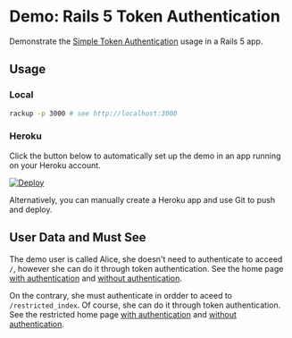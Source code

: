Demo: Rails 5 Token Authentication
==================================

Demonstrate the [Simple Token Authentication][see] usage in a Rails 5 app.

  [see]: https://github.com/gonzalo-bulnes/simple_token_authentication

Usage
-----

### Local

```bash
rackup -p 3000 # see http://localhost:3000
```

### Heroku

Click the button below to automatically set up the demo in an app running on your Heroku account.

[![Deploy](https://www.herokucdn.com/deploy/button.svg)](https://heroku.com/deploy)

Alternatively, you can manually create a Heroku app and use Git to push and deploy.

User Data and Must See
----------------------

The demo user is called Alice, she doesn't need to authenticate to acceed `/`, however she can do it through token authentication. See the home page [with authentication][optionnal_with] and [without authentication][optionnal_without].

On the contrary, she must authenticate in ordder to aceed to `/restricted_index`. Of course, she can do it through token authentication. See the restricted home page [with authentication][required_with] and [without authentication][required_without].

  [optionnal_with]: https://rails-5-token-authentication.herokuapp.com/?user_email=alice@example.com&user_token=1G8_s7P-V-4MGojaKD7a
  [optionnal_without]: https://rails-5-token-authentication.herokuapp.com/
  [required_with]: https://rails-5-token-authentication.herokuapp.com/restricted_index?user_email=alice@example.com&user_token=1G8_s7P-V-4MGojaKD7a
  [required_without]: https://rails-5-token-authentication.herokuapp.com/restricted_index

